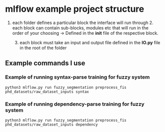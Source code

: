 # mlflow example project structure
1. each folder defines a particular block the interface will run through
    2. each block can contain sub-blocks, modules etc that will run in the order of your choosing -> Defined in the **__init__** file of the respective block.
    
    3. each block must take an input and output file defined in the **IO.py** file in the root of the folder


## Example commands I use

### Example of running syntax-parse training for fuzzy system
```
python3 mlflow.py run fuzzy_segmentation preprocess_fis phd_datasets/raw_dataset_inputs syntax
```

### Example of running dependency-parse training for fuzzy system
```
python3 mlflow.py run fuzzy_segmentation preprocess_fis phd_datasets/raw_dataset_inputs dependency
```